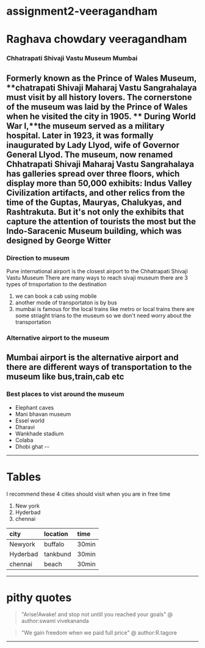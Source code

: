 # assignment2-veeragandham
# Raghava chowdary veeragandham
### Chhatrapati Shivaji Vastu Museum Mumbai

Formerly known as the Prince of Wales Museum, **chatrapati Shivaji Maharaj Vastu Sangrahalaya  must visit by all history lovers. The cornerstone of the museum was laid by the Prince of Wales when he visited the city in 1905. ** During World War I,**the museum served as a military hospital. Later in 1923, it was formally inaugurated by Lady Llyod, wife of Governor General Llyod. The museum, now renamed Chhatrapati Shivaji Maharaj Vastu Sangrahalaya has galleries spread over three floors, which display more than 50,000 exhibits: Indus Valley Civilization artifacts, and other relics from the time of the Guptas, Mauryas, Chalukyas, and Rashtrakuta. But it's not only the exhibits that capture the attention of tourists the most but the Indo-Saracenic Museum building, which was designed by George Witter 
---
### Direction to museum
Pune international airport is the closest airport to the  Chhatrapati Shivaji Vastu Museum
There are many ways to reach sivaji museum there are 3 types of trnsportation to the destination
1. we can book a cab using mobile 
2. another mode of transportaton is by bus 
3. mumbai is famous for the local trains like metro or local trains there are some striaght trians to the museum so we don't need worry about the transportation
### Alternative airport to the museum

Mumbai airport is the alternative airport and there are different ways of transportation to the museum like bus,train,cab etc
---
### Best places to vist around the museum
- Elephant caves
- Mani bhavan museum
- Essel world
- Dharavi
- Wankhade stadium
- Colaba
- Dhobi ghat
--
---
# Tables
I recommend these 4 cities should visit when you are in free time
1. New york
2. Hyderbad 
3. chennai

|city | location | time |
|:-----| :--------|:-----|
|Newyork|buffalo|30min|
|Hyderbad|tankbund|30min|
|chennai|beach|30min|

---
# pithy quotes
> "Arise!Awake! and stop not untill you reached your goals"
>@ author:swami vivekananda<br>

>"We gain freedom when we paid full price"
>@ author:R.tagore<br>

---


